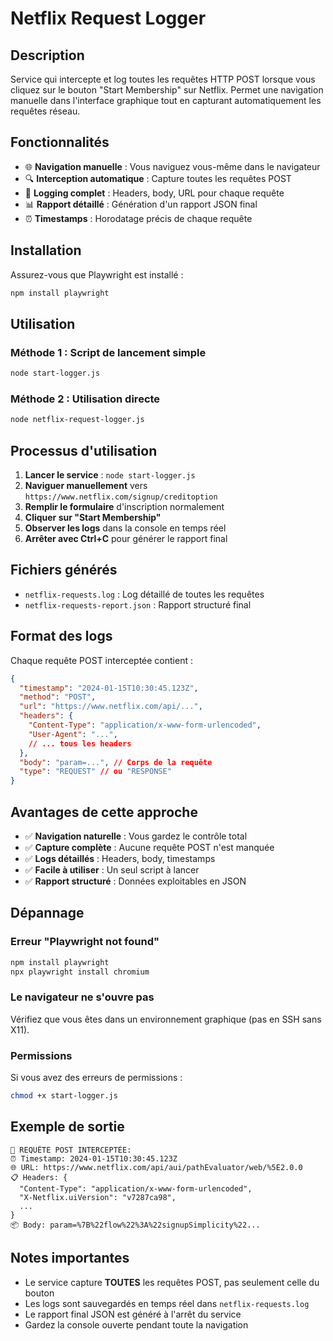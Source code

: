 # Netflix Request Logger

## Description
Service qui intercepte et log toutes les requêtes HTTP POST lorsque vous cliquez sur le bouton "Start Membership" sur Netflix. Permet une navigation manuelle dans l'interface graphique tout en capturant automatiquement les requêtes réseau.

## Fonctionnalités
- 🌐 **Navigation manuelle** : Vous naviguez vous-même dans le navigateur
- 🔍 **Interception automatique** : Capture toutes les requêtes POST
- 📝 **Logging complet** : Headers, body, URL pour chaque requête
- 📊 **Rapport détaillé** : Génération d'un rapport JSON final
- ⏰ **Timestamps** : Horodatage précis de chaque requête

## Installation

Assurez-vous que Playwright est installé :
```bash
npm install playwright
```

## Utilisation

### Méthode 1 : Script de lancement simple
```bash
node start-logger.js
```

### Méthode 2 : Utilisation directe
```bash
node netflix-request-logger.js
```

## Processus d'utilisation

1. **Lancer le service** : `node start-logger.js`
2. **Naviguer manuellement** vers `https://www.netflix.com/signup/creditoption`
3. **Remplir le formulaire** d'inscription normalement
4. **Cliquer sur "Start Membership"**
5. **Observer les logs** dans la console en temps réel
6. **Arrêter avec Ctrl+C** pour générer le rapport final

## Fichiers générés

- `netflix-requests.log` : Log détaillé de toutes les requêtes
- `netflix-requests-report.json` : Rapport structuré final

## Format des logs

Chaque requête POST interceptée contient :
```json
{
  "timestamp": "2024-01-15T10:30:45.123Z",
  "method": "POST",
  "url": "https://www.netflix.com/api/...",
  "headers": {
    "Content-Type": "application/x-www-form-urlencoded",
    "User-Agent": "...",
    // ... tous les headers
  },
  "body": "param=...", // Corps de la requête
  "type": "REQUEST" // ou "RESPONSE"
}
```

## Avantages de cette approche

- ✅ **Navigation naturelle** : Vous gardez le contrôle total
- ✅ **Capture complète** : Aucune requête POST n'est manquée
- ✅ **Logs détaillés** : Headers, body, timestamps
- ✅ **Facile à utiliser** : Un seul script à lancer
- ✅ **Rapport structuré** : Données exploitables en JSON

## Dépannage

### Erreur "Playwright not found"
```bash
npm install playwright
npx playwright install chromium
```

### Le navigateur ne s'ouvre pas
Vérifiez que vous êtes dans un environnement graphique (pas en SSH sans X11).

### Permissions
Si vous avez des erreurs de permissions :
```bash
chmod +x start-logger.js
```

## Exemple de sortie

```
🔴 REQUÊTE POST INTERCEPTÉE:
⏰ Timestamp: 2024-01-15T10:30:45.123Z
🌐 URL: https://www.netflix.com/api/aui/pathEvaluator/web/%5E2.0.0
📋 Headers: {
  "Content-Type": "application/x-www-form-urlencoded",
  "X-Netflix.uiVersion": "v7287ca98",
  ...
}
📦 Body: param=%7B%22flow%22%3A%22signupSimplicity%22...
```

## Notes importantes

- Le service capture **TOUTES** les requêtes POST, pas seulement celle du bouton
- Les logs sont sauvegardés en temps réel dans `netflix-requests.log`
- Le rapport final JSON est généré à l'arrêt du service
- Gardez la console ouverte pendant toute la navigation
